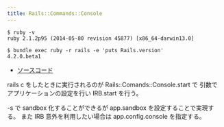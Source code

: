 ```yaml
---
title: Rails::Commands::Console
---
```


```
$ ruby -v
ruby 2.1.2p95 (2014-05-80 revision 45877) [x86_64-darwin13.0]
```

```
$ bundle exec ruby -r rails -e 'puts Rails.version'
4.2.0.beta1
```

* [ソースコード](https://github.com/rails/rails/blob/v4.2.0.beta1/railties/lib/rails/commands/console.rb)


rails c をしたときに実行されるのが Rails::Comands::Console.start で
引数でアプリケーションの設定を行い IRB.start を行う。

-s で sandbox 化することができるが app.sandbox を設定することで実現する。
また IRB 意外を利用したい場合は app.config.console を指定する。
